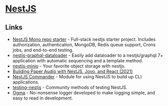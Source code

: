# [NestJS](https://nestjs.com/)

## Links

- [NestJS Mono repo starter](https://github.com/scopsy/nestjs-monorepo-starter) - Full-stack nestjs starter project. Includes authorization, authentication, MongoDB, Redis queue support, Crons jobs, and end-to-end testing.
- [nestjs-graphql-dataloader](https://github.com/TreeMan360/nestjs-graphql-dataloader) - Easily add dataloader to a nestjs/graphql 7+ application with automatic sequencing and a template method.
- [nestjs-minio](https://github.com/rubiin/nestjs-minio) - Your favorite object storage with nestjs.
- [Building Paper Audio with NestJS, Jovo, and React (2021)](https://calvinflegal.com/2021/11/01/building-paper-audio-with-nestjs-jovo-react.html)
- [NestJS Commander](https://github.com/jmcdo29/nest-commander) - Module for using NestJS to build up CLI applications.
- [testing-nestjs](https://github.com/jmcdo29/testing-nestjs) - Community methods of testing NestJS.
- [Ogma](https://github.com/jmcdo29/ogma) - No-nonsense logger developed to make logging simple, and easy to read in development.

